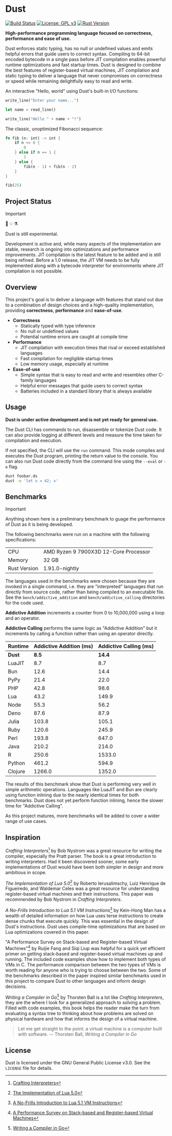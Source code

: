 # Dust

[![Build Status](https://github.com/solaeus/dust/actions/workflows/rust.yml/badge.svg)](https://github.com/solaeus/dust/actions)
[![License: GPL v3](https://img.shields.io/badge/License-GPLv3-blue.svg)](https://www.gnu.org/licenses/gpl-3.0)
[![Rust Version](https://img.shields.io/badge/rust-1.91.0--nightly-orange?logo=rust)](https://www.rust-lang.org/)

**High-performance programming language focused on correctness, performance and ease of use.**

Dust enforces static typing, has no null or undefined values and emits helpful errors that guide users to correct syntax. Compiling to 64-bit encoded bytecode in a single pass before JIT compilation enables powerful runtime optimizations and fast startup times. Dust is designed to combine the best features of register-based virtual machines, JIT compilation and static typing to deliver a language that never compromises on correctness or speed while remaining delightfully easy to read and write.

An interactive "Hello, world" using Dust's built-in I/O functions:

```rust
write_line("Enter your name...")

let name = read_line()

write_line("Hello " + name + "!")
```

The classic, unoptimized Fibonacci sequence:

```rust
fn fib (n: int) -> int {
    if n <= 0 {
        0
    } else if n == 1 {
        1
    } else {
        fib(n - 1) + fib(n - 2)
    }
}

fib(25)
```

## Project Status

> [!IMPORTANT]
> 🧪 💡 ⚗️
>
> Dust is still experimental.

Development is active and, while many aspects of the implementation are stable, research is ongoing into optimizations and performance improvements. JIT compilation is the latest feature to be added and is still being refined. Before a 1.0 release, the JIT VM needs to be fully implemented along with a bytecode interpreter for environments where JIT compilation is not possible.

## Overview

This project's goal is to deliver a language with features that stand out due to a combination of design choices and a high-quality implementation, providing **correctness**, **performance** and **ease-of-use**.

- **Correctness**
  - Statically typed with type inference
  - No null or undefined values
  - Potential runtime errors are caught at compile time
- **Performance**
  - JIT compilation with execution times that rival or exceed established languages
  - Fast compilation for negligible startup times
  - Low memory usage, especially at runtime
- **Ease-of-use**
  - Simple syntax that is easy to read and write and resembles other C-family languages
  - Helpful error messages that guide users to correct syntax
  - Batteries included in a standard library that is always available

## Usage

**Dust is under active development and is not yet ready for general use.**

The Dust CLI has commands to run, disassemble or tokenize Dust code. It can also provide logging at different levels and measure the time taken for compilation and execution.

If not specified, the CLI will use the `run` command. This mode compiles and executes the Dust program, printing the return value to the console. You can also run Dust code directly from the command line using the `--eval` or `-e` flag.

```sh
dust foobar.ds
dust -e 'let x = 42; x'
```

## Benchmarks

> [!IMPORTANT]
> Anything shown here is a preliminary benchmark to guage the performance of Dust as it is being developed.

The following benchmarks were run on a machine with the following specifications:

|               |                                       |
|---------------|---------------------------------------|
| CPU           | AMD Ryzen 9 7900X3D 12-Core Processor |
| Memory        | 32 GB                                 |
| Rust Version  | 1.91.0-nightly                        |

The languages used in the benchmarks were chosen because they are invoked in a single command, i.e. they are "interpreted" languages that run directly from source code, rather than being compiled to an executable file. See the `bench/addictive_addition` and `bench/addictive_calling` directories for the code used.

**Addictive Addition** increments a counter from 0 to 10,000,000 using a loop and an operator.

**Addictive Calling** performs the same logic as "Addictive Addition" but it increments by calling a function rather than using an operator directly.

|  Runtime  | Addictive Addition (ms) | Addictive Calling (ms) |
|-----------|-------------------------|------------------------|
| **Dust**  | **8.5**                 | **14.4**               |
| LuaJIT    | 8.7                     | 8.7                    |
| Bun       | 12.6                    | 14.4                   |
| PyPy      | 21.4                    | 22.0                   |
| PHP       | 42.8                    | 98.6                   |
| Lua       | 43.2                    | 149.9                  |
| Node      | 55.3                    | 56.2                   |
| Deno      | 87.6                    | 87.9                   |
| Julia     | 103.8                   | 105.1                  |
| Ruby      | 120.6                   | 245.9                  |
| Perl      | 193.8                   | 647.0                  |
| Java      | 210.2                   | 214.0                  |
| R         | 250.6                   | 1533.0                 |
| Python    | 461.2                   | 594.9                  |
| Clojure   | 1266.0                  | 1352.0                 |

The results of this benchmark show that Dust is performing very well in simple arithmetic operations. Languages like LuaJIT and Bun are clearly using function inlining due to the nearly identical times for both benchmarks. Dust does not yet perform function inlining, hence the slower time for "Addictive Calling".

As this project matures, more benchmarks will be added to cover a wider range of use cases.

## Inspiration

*Crafting Interpreters*[^0] by Bob Nystrom was a great resource for writing the compiler, especially the Pratt parser. The book is a great introduction to writing interpreters. Had it been discovered sooner, some early implementations of Dust would have been both simpler in design and more ambitious in scope.

*The Implementation of Lua 5.0*[^1] by Roberto Ierusalimschy, Luiz Henrique de Figueiredo, and Waldemar Celes was a great resource for understanding register-based virtual machines and their instructions. This paper was recommended by Bob Nystrom in *Crafting Interpreters*.

*A No-Frills Introduction to Lua 5.1 VM Instructions*[^2] by Kein-Hong Man has a wealth of detailed information on how Lua uses terse instructions to create dense chunks that execute quickly. This was essential in the design of Dust's instructions. Dust uses compile-time optimizations that are based on Lua optimizations covered in this paper.

"A Performance Survey on Stack-based and Register-based Virtual Machines"[^3] by Ruijie Fang and Siqi Liup was helpful for a quick yet efficient primer on getting stack-based and register-based virtual machines up and running. The included code examples show how to implement both types of VMs in C. The performance comparison between the two types of VMs is worth reading for anyone who is trying to choose between the two. Some of the benchmarks described in the paper inspired similar benchmarks used in this project to compare Dust to other languages and inform design decisions.

*Writing a Compiler in Go*[^6] by Thorsten Ball is a lot like *Crafting Interpreters*, they are the where I look for a generalized approach to solving a problem. Filled with code examples, this book helps the reader make the turn from evaluating a syntax tree to thinking about how problems are solved on physical hardware and how that informs the design of a virtual machine.

> Let me get straight to the point: a virtual machine is a computer built with software.
> -- Thorsten Ball, *Writing a Compiler in Go*

## License

Dust is licensed under the GNU General Public License v3.0. See the `LICENSE` file for details.

[^0]: [Crafting Interpreters](https://craftinginterpreters.com/)
[^1]: [The Implementation of Lua 5.0](https://www.lua.org/doc/jucs05.pdf)
[^2]: [A No-Frills Introduction to Lua 5.1 VM Instructions](https://www.mcours.net/cours/pdf/hasclic3/hasssclic818.pdf)
[^3]: [A Performance Survey on Stack-based and Register-based Virtual Machines](https://arxiv.org/abs/1611.00467)
[^4]: [List of C-family programming languages](https://en.wikipedia.org/wiki/List_of_C-family_programming_languages)
[^6]: [Writing a Compiler in Go](https://compilerbook.com/)
